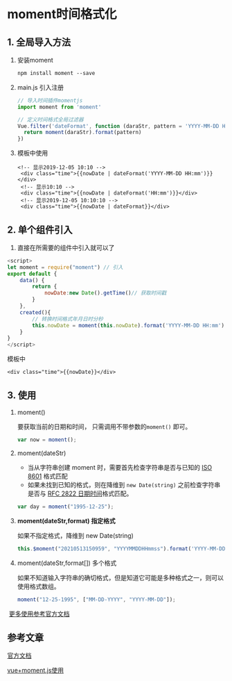 # moment时间格式化

## 1. 全局导入方法

1. 安装moment

   ```tex
   npm install moment --save
   ```

2. main.js 引入注册

   ```js
   // 导入时间插件momentjs
   import moment from 'moment'
   
   // 定义时间格式全局过滤器
   Vue.filter('dateFormat', function (daraStr, pattern = 'YYYY-MM-DD HH:mm:ss') {
     return moment(daraStr).format(pattern)
   })
   ```

3. 模板中使用

   ```vue
   <!-- 显示2019-12-05 10:10 -->
    <div class="time">{{nowDate | dateFormat('YYYY-MM-DD HH:mm')}}</div>
    <!-- 显示10:10 -->
    <div class="time">{{nowDate | dateFormat('HH:mm')}}</div>
    <!-- 显示2019-12-05 10:10:10 -->
    <div class="time">{{nowDate | dateFormat}}</div>
   ```

## 2. 单个组件引入

1. 直接在所需要的组件中引入就可以了

  ```js
  <script>
  let moment = require("moment") // 引入
  export default {
      data() {
          return {
              nowDate:new Date().getTime()// 获取时间戳
          }
      },
      created(){
          // 转换时间格式年月日时分秒
          this.nowDate = moment(this.nowDate).format('YYYY-MM-DD HH:mm')
      }
  }
  </script>
  ```

模板中

  ```vue
  <div class="time">{{nowDate}}</div>
  ```

## 3. 使用

1. moment()

   要获取当前的日期和时间， 只需调用不带参数的`moment()` 即可。

   ```js
   var now = moment();
   ```

2. moment(dateStr) 

   - 当从字符串创建 moment 时，需要首先检查字符串是否与已知的 [ISO 8601](http://nodejs.cn/s/eV6MeQ) 格式匹配
   - 如果未找到已知的格式，则在降维到 `new Date(string)` 之前检查字符串是否与 [RFC 2822 日期时间](http://nodejs.cn/s/ETQ1d1)格式匹配。

   ```js
   var day = moment("1995-12-25");
   ```

3. **moment(dateStr,format) 指定格式**

   如果不指定格式，降维到 new Date(string)

   ```js
   this.$moment("20210513150959", "YYYYMMDDHHmmss").format('YYYY-MM-DD HH:mm')
   ```

4. moment(dateStr,format[]) 多个格式

   如果不知道输入字符串的确切格式，但是知道它可能是多种格式之一，则可以使用格式数组。

   ```js
   moment("12-25-1995", ["MM-DD-YYYY", "YYYY-MM-DD"]);
   ```

   



​	[更多使用参考官方文档](http://momentjs.cn/docs/)

## 参考文章

[官方文档](http://momentjs.cn/docs/)

[vue+moment.js使用](https://segmentfault.com/a/1190000021200938)